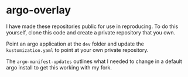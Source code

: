 # argo-overlay

I have made these repositories public for use in reproducing. To do this yourself, clone this code and create a private repository that you own.

Point an argo application at the `dev` folder and update the `kustomization.yaml` to point at your own private repository.

The `argo-manifest-updates` outlines what I needed to change in a default argo install to get this working with my fork.
